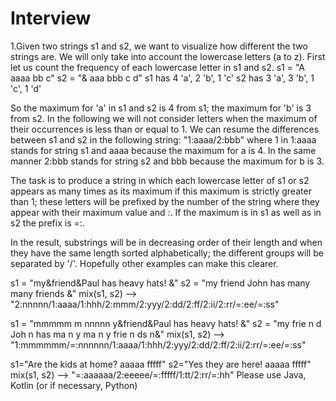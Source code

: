 # Interview

1.Given two strings s1 and s2, we want to visualize how different the two strings are. We will only
take into account the lowercase letters (a to z). First let us count the frequency of each lowercase
letter in s1 and s2.
s1 = "A aaaa bb c"
s2 = "& aaa bbb c d"
s1 has 4 'a', 2 'b', 1 'c'
s2 has 3 'a', 3 'b', 1 'c', 1 'd'




So the maximum for 'a' in s1 and s2 is 4 from s1; the maximum for 'b' is 3 from s2. In the following
we will not consider letters when the maximum of their occurrences is less than or equal to 1.
We can resume the differences between s1 and s2 in the following string: "1:aaaa/2:bbb" where 1
in 1:aaaa stands for string s1 and aaaa because the maximum for a is 4. In the same manner
2:bbb stands for string s2 and bbb because the maximum for b is 3.




The task is to produce a string in which each lowercase letter of s1 or s2 appears as many times as
its maximum if this maximum is strictly greater than 1; these letters will be prefixed by the number
of the string where they appear with their maximum value and :. If the maximum is in s1 as well as
in s2 the prefix is =:.




In the result, substrings will be in decreasing order of their length and when they have the same
length sorted alphabetically; the different groups will be separated by '/'.
Hopefully other examples can make this clearer.



s1 = "my&friend&Paul has heavy hats! &"
s2 = "my friend John has many many friends &"
mix(s1, s2) --> "2:nnnnn/1:aaaa/1:hhh/2:mmm/2:yyy/2:dd/2:ff/2:ii/2:rr/=:ee/=:ss"



s1 = "mmmmm m nnnnn y&friend&Paul has heavy hats! &"
s2 = "my frie n d Joh n has ma n y ma n y frie n ds n&"
mix(s1, s2) --> "1:mmmmmm/=:nnnnnn/1:aaaa/1:hhh/2:yyy/2:dd/2:ff/2:ii/2:rr/=:ee/=:ss"


s1="Are the kids at home? aaaaa fffff"
s2="Yes they are here! aaaaa fffff"
mix(s1, s2) --> "=:aaaaaa/2:eeeee/=:fffff/1:tt/2:rr/=:hh"
Please use Java, Kotlin (or if necessary, Python)
